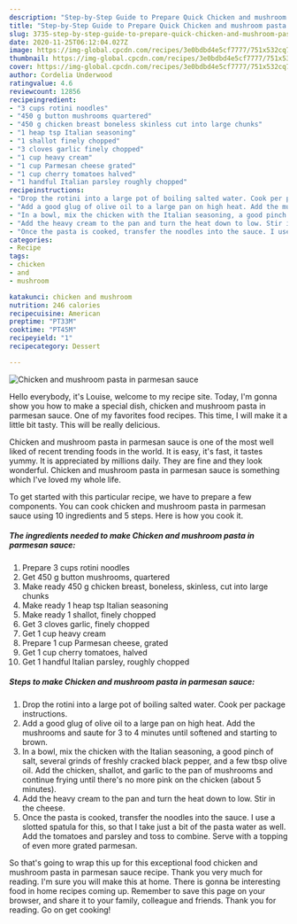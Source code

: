 ```yaml
---
description: "Step-by-Step Guide to Prepare Quick Chicken and mushroom pasta in parmesan sauce"
title: "Step-by-Step Guide to Prepare Quick Chicken and mushroom pasta in parmesan sauce"
slug: 3735-step-by-step-guide-to-prepare-quick-chicken-and-mushroom-pasta-in-parmesan-sauce
date: 2020-11-25T06:12:04.027Z
image: https://img-global.cpcdn.com/recipes/3e0bdbd4e5cf7777/751x532cq70/chicken-and-mushroom-pasta-in-parmesan-sauce-recipe-main-photo.jpg
thumbnail: https://img-global.cpcdn.com/recipes/3e0bdbd4e5cf7777/751x532cq70/chicken-and-mushroom-pasta-in-parmesan-sauce-recipe-main-photo.jpg
cover: https://img-global.cpcdn.com/recipes/3e0bdbd4e5cf7777/751x532cq70/chicken-and-mushroom-pasta-in-parmesan-sauce-recipe-main-photo.jpg
author: Cordelia Underwood
ratingvalue: 4.6
reviewcount: 12856
recipeingredient:
- "3 cups rotini noodles"
- "450 g button mushrooms quartered"
- "450 g chicken breast boneless skinless cut into large chunks"
- "1 heap tsp Italian seasoning"
- "1 shallot finely chopped"
- "3 cloves garlic finely chopped"
- "1 cup heavy cream"
- "1 cup Parmesan cheese grated"
- "1 cup cherry tomatoes halved"
- "1 handful Italian parsley roughly chopped"
recipeinstructions:
- "Drop the rotini into a large pot of boiling salted water. Cook per package instructions."
- "Add a good glug of olive oil to a large pan on high heat. Add the mushrooms and saute for 3 to 4 minutes until softened and starting to brown."
- "In a bowl, mix the chicken with the Italian seasoning, a good pinch of salt, several grinds of freshly cracked black pepper, and a few tbsp olive oil. Add the chicken, shallot, and garlic to the pan of mushrooms and continue frying until there&#39;s no more pink on the chicken (about 5 minutes)."
- "Add the heavy cream to the pan and turn the heat down to low. Stir in the cheese."
- "Once the pasta is cooked, transfer the noodles into the sauce. I use a slotted spatula for this, so that I take just a bit of the pasta water as well. Add the tomatoes and parsley and toss to combine. Serve with a topping of even more grated parmesan."
categories:
- Recipe
tags:
- chicken
- and
- mushroom

katakunci: chicken and mushroom 
nutrition: 246 calories
recipecuisine: American
preptime: "PT33M"
cooktime: "PT45M"
recipeyield: "1"
recipecategory: Dessert

---
```



![Chicken and mushroom pasta in parmesan sauce](https://img-global.cpcdn.com/recipes/3e0bdbd4e5cf7777/751x532cq70/chicken-and-mushroom-pasta-in-parmesan-sauce-recipe-main-photo.jpg)

Hello everybody, it's Louise, welcome to my recipe site. Today, I'm gonna show you how to make a special dish, chicken and mushroom pasta in parmesan sauce. One of my favorites food recipes. This time, I will make it a little bit tasty. This will be really delicious.

Chicken and mushroom pasta in parmesan sauce is one of the most well liked of recent trending foods in the world. It is easy, it's fast, it tastes yummy. It is appreciated by millions daily. They are fine and they look wonderful. Chicken and mushroom pasta in parmesan sauce is something which I've loved my whole life.




To get started with this particular recipe, we have to prepare a few components. You can cook chicken and mushroom pasta in parmesan sauce using 10 ingredients and 5 steps. Here is how you cook it.

<!--inarticleads1-->

##### The ingredients needed to make Chicken and mushroom pasta in parmesan sauce:

1. Prepare 3 cups rotini noodles
1. Get 450 g button mushrooms, quartered
1. Make ready 450 g chicken breast, boneless, skinless, cut into large chunks
1. Make ready 1 heap tsp Italian seasoning
1. Make ready 1 shallot, finely chopped
1. Get 3 cloves garlic, finely chopped
1. Get 1 cup heavy cream
1. Prepare 1 cup Parmesan cheese, grated
1. Get 1 cup cherry tomatoes, halved
1. Get 1 handful Italian parsley, roughly chopped




<!--inarticleads2-->

##### Steps to make Chicken and mushroom pasta in parmesan sauce:

1. Drop the rotini into a large pot of boiling salted water. Cook per package instructions.
1. Add a good glug of olive oil to a large pan on high heat. Add the mushrooms and saute for 3 to 4 minutes until softened and starting to brown.
1. In a bowl, mix the chicken with the Italian seasoning, a good pinch of salt, several grinds of freshly cracked black pepper, and a few tbsp olive oil. Add the chicken, shallot, and garlic to the pan of mushrooms and continue frying until there&#39;s no more pink on the chicken (about 5 minutes).
1. Add the heavy cream to the pan and turn the heat down to low. Stir in the cheese.
1. Once the pasta is cooked, transfer the noodles into the sauce. I use a slotted spatula for this, so that I take just a bit of the pasta water as well. Add the tomatoes and parsley and toss to combine. Serve with a topping of even more grated parmesan.




So that's going to wrap this up for this exceptional food chicken and mushroom pasta in parmesan sauce recipe. Thank you very much for reading. I'm sure you will make this at home. There is gonna be interesting food in home recipes coming up. Remember to save this page on your browser, and share it to your family, colleague and friends. Thank you for reading. Go on get cooking!

